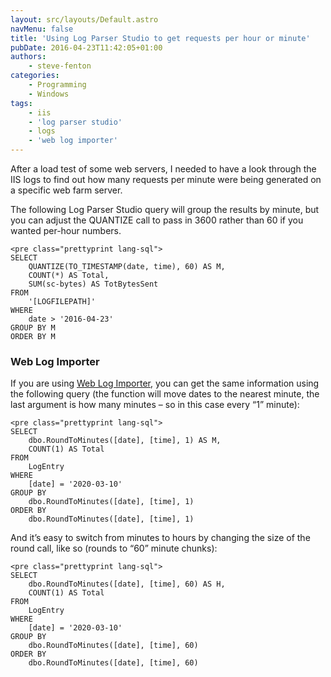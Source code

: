 ```yaml
---
layout: src/layouts/Default.astro
navMenu: false
title: 'Using Log Parser Studio to get requests per hour or minute'
pubDate: 2016-04-23T11:42:05+01:00
authors:
    - steve-fenton
categories:
    - Programming
    - Windows
tags:
    - iis
    - 'log parser studio'
    - logs
    - 'web log importer'
---
```


After a load test of some web servers, I needed to have a look through the IIS logs to find out how many requests per minute were being generated on a specific web farm server.

The following Log Parser Studio query will group the results by minute, but you can adjust the QUANTIZE call to pass in 3600 rather than 60 if you wanted per-hour numbers.

```
<pre class="prettyprint lang-sql">
SELECT
    QUANTIZE(TO_TIMESTAMP(date, time), 60) AS M, 
    COUNT(*) AS Total,  
    SUM(sc-bytes) AS TotBytesSent 
FROM
    '[LOGFILEPATH]'
WHERE
    date > '2016-04-23'
GROUP BY M 
ORDER BY M
```
### Web Log Importer

If you are using [Web Log Importer](/tag/web-log-importer/), you can get the same information using the following query (the function will move dates to the nearest minute, the last argument is how many minutes – so in this case every “1” minute):

```
<pre class="prettyprint lang-sql">
SELECT
    dbo.RoundToMinutes([date], [time], 1) AS M,
    COUNT(1) AS Total 
FROM
    LogEntry
WHERE
    [date] = '2020-03-10'
GROUP BY
    dbo.RoundToMinutes([date], [time], 1)
ORDER BY
    dbo.RoundToMinutes([date], [time], 1)
```
And it’s easy to switch from minutes to hours by changing the size of the round call, like so (rounds to “60” minute chunks):

```
<pre class="prettyprint lang-sql">
SELECT
    dbo.RoundToMinutes([date], [time], 60) AS H,
    COUNT(1) AS Total 
FROM
    LogEntry
WHERE
    [date] = '2020-03-10'
GROUP BY
    dbo.RoundToMinutes([date], [time], 60)
ORDER BY
    dbo.RoundToMinutes([date], [time], 60)
```